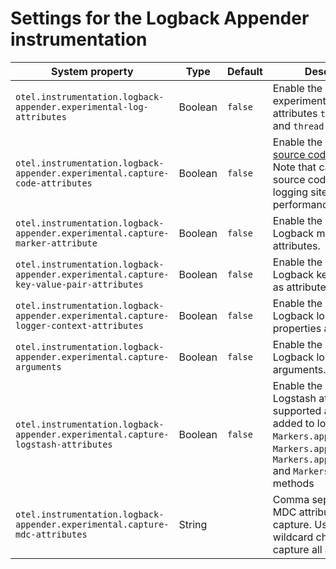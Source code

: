 # Settings for the Logback Appender instrumentation

| System property                                                                        | Type    | Default | Description                                                                                                                                                                               |
|----------------------------------------------------------------------------------------|---------|---------|-------------------------------------------------------------------------------------------------------------------------------------------------------------------------------------------|
| `otel.instrumentation.logback-appender.experimental-log-attributes`                    | Boolean | `false` | Enable the capture of experimental log attributes `thread.name` and `thread.id`.                                                                                                          |
| `otel.instrumentation.logback-appender.experimental.capture-code-attributes`           | Boolean | `false` | Enable the capture of [source code attributes]. Note that capturing source code attributes at logging sites might add a performance overhead.                                             |
| `otel.instrumentation.logback-appender.experimental.capture-marker-attribute`          | Boolean | `false` | Enable the capture of Logback markers as attributes.                                                                                                                                      |
| `otel.instrumentation.logback-appender.experimental.capture-key-value-pair-attributes` | Boolean | `false` | Enable the capture of Logback key value pairs as attributes.                                                                                                                              |
| `otel.instrumentation.logback-appender.experimental.capture-logger-context-attributes` | Boolean | `false` | Enable the capture of Logback logger context properties as attributes.                                                                                                                    |
| `otel.instrumentation.logback-appender.experimental.capture-arguments`                 | Boolean | `false` | Enable the capture of Logback logger arguments.                                                                                                                                           |
| `otel.instrumentation.logback-appender.experimental.capture-logstash-attributes`       | Boolean | `false` | Enable the capture of Logstash attributes, supported are those added to logs via `Markers.append()`, `Markers.appendEntries()`, `Markers.appendArray()` and `Markers.appendRaw()` methods |
| `otel.instrumentation.logback-appender.experimental.capture-mdc-attributes`            | String  |         | Comma separated list of MDC attributes to capture. Use the wildcard character `*` to capture all attributes.                                                                              |

[source code attributes]: https://github.com/open-telemetry/semantic-conventions/blob/main/docs/general/attributes.md#source-code-attributes
